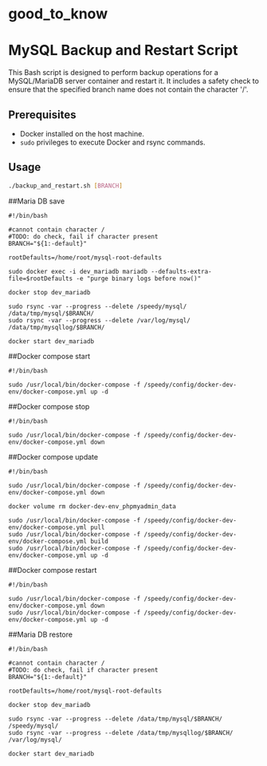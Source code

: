 # good_to_know

# MySQL Backup and Restart Script

This Bash script is designed to perform backup operations for a MySQL/MariaDB server container and restart it. It includes a safety check to ensure that the specified branch name does not contain the character '/'.

## Prerequisites

- Docker installed on the host machine.
- `sudo` privileges to execute Docker and rsync commands.

## Usage

```bash
./backup_and_restart.sh [BRANCH]
```

##Maria DB save

```
#!/bin/bash

#cannot contain character /
#TODO: do check, fail if character present
BRANCH="${1:-default}"

rootDefaults=/home/root/mysql-root-defaults

sudo docker exec -i dev_mariadb mariadb --defaults-extra-file=$rootDefaults -e "purge binary logs before now()"

docker stop dev_mariadb

sudo rsync -var --progress --delete /speedy/mysql/ /data/tmp/mysql/$BRANCH/
sudo rsync -var --progress --delete /var/log/mysql/ /data/tmp/mysqllog/$BRANCH/

docker start dev_mariadb
```

##Docker compose start

```
#!/bin/bash

sudo /usr/local/bin/docker-compose -f /speedy/config/docker-dev-env/docker-compose.yml up -d
```
##Docker compose stop
```
#!/bin/bash

sudo /usr/local/bin/docker-compose -f /speedy/config/docker-dev-env/docker-compose.yml down
```
##Docker compose update
```
#!/bin/bash

sudo /usr/local/bin/docker-compose -f /speedy/config/docker-dev-env/docker-compose.yml down

docker volume rm docker-dev-env_phpmyadmin_data

sudo /usr/local/bin/docker-compose -f /speedy/config/docker-dev-env/docker-compose.yml pull
sudo /usr/local/bin/docker-compose -f /speedy/config/docker-dev-env/docker-compose.yml build
sudo /usr/local/bin/docker-compose -f /speedy/config/docker-dev-env/docker-compose.yml up -d
```
##Docker compose restart
```
#!/bin/bash

sudo /usr/local/bin/docker-compose -f /speedy/config/docker-dev-env/docker-compose.yml down
sudo /usr/local/bin/docker-compose -f /speedy/config/docker-dev-env/docker-compose.yml up -d
```
##Maria DB restore
```
#!/bin/bash

#cannot contain character /
#TODO: do check, fail if character present
BRANCH="${1:-default}"

rootDefaults=/home/root/mysql-root-defaults

docker stop dev_mariadb

sudo rsync -var --progress --delete /data/tmp/mysql/$BRANCH/ /speedy/mysql/
sudo rsync -var --progress --delete /data/tmp/mysqllog/$BRANCH/ /var/log/mysql/

docker start dev_mariadb
```
